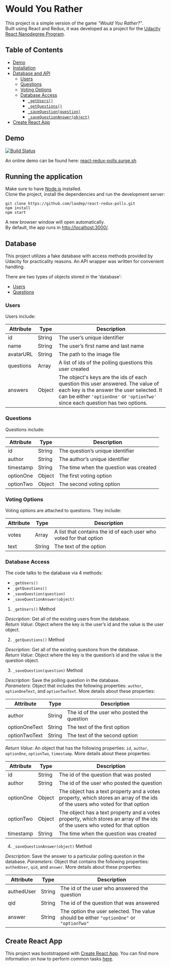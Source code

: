 # Would You Rather

This project is a simple version of the game *"Would You Rather?"*.  
Built using React and Redux, it was developed as a project for the [Udacity React Nanodegree Program](https://www.udacity.com/course/react-nanodegree--nd019).

## Table of Contents

- [Demo](#demo)
- [Installation](#running-the-application)
- [Database and API](#database)
  - [Users](#users)
  - [Questions](#questions)
  - [Voting Options](#voting-options)
  - [Database Access](#database-access)
    - [`_getUsers()`](#get-users)
    - [`_getQuestions()`](#get-questions)
    - [`_saveQuestion(question)`](#save-question)
    - [`_saveQuestionAnswer(object)`](#save-question-answer)
- [Create React App](#create-react-app)

## Demo

[![Build Status](https://travis-ci.org/laudep/react-redux-polls.svg?branch=master)](https://travis-ci.org/laudep/react-redux-polls)

An online demo can be found here: [react-redux-polls.surge.sh](https://react-redux-polls.surge.sh/)

## Running the application

Make sure to have [Node.js](https://nodejs.org/en/) installed.  
Clone the project, install the dependencies and run the development server:

```
git clone https://github.com/laudep/react-redux-polls.git
npm install
npm start
```

A new browser window will open automatically.  
By default, the app runs in [http://localhost:3000/](http://localhost:3000/).


## Database

This project utilizes a fake database with access methods provided by Udacity for practicality reasons. An API wrapper was written for convenient handling.

There are two types of objects stored in the 'database':

* [Users](#users)
* [Questions](#questions)

### Users

Users include:

| Attribute    | Type             | Description           |
|-----------------|------------------|-------------------         |
| id                 | String           | The user’s unique identifier |
| name          | String           | The user’s first name  and last name     |
| avatarURL  | String           | The path to the image file |
| questions | Array | A list of ids of the polling questions this user created|
| answers      | Object         |  The object's keys are the ids of each question this user answered. The value of each key is the answer the user selected. It can be either `'optionOne'` or `'optionTwo'` since each question has two options.

### Questions

Questions include:

| Attribute | Type | Description |
|-----------------|------------------|-------------------|
| id                  | String | The question’s unique identifier |
| author        | String | The author’s unique identifier |
| timestamp | String | The time when the question was created|
| optionOne | Object | The first voting option|
| optionTwo | Object | The second voting option|

### Voting Options

Voting options are attached to questions. They include:

| Attribute | Type | Description |
|-----------------|------------------|-------------------|
| votes             | Array | A list that contains the id of each user who voted for that option|
| text                | String | The text of the option |

### Database Access

The code talks to the database via 4 methods:

* `_getUsers()`
* `_getQuestions()`
* `_saveQuestion(question)`
* `_saveQuestionAnswer(object)`

<a name="get-users"/>

1. `_getUsers()` Method

*Description*: Get all of the existing users from the database.  
*Return Value*: Object where the key is the user’s id and the value is the user object.

<a name="get-questions"/>

2. `_getQuestions()` Method

*Description*: Get all of the existing questions from the database.  
*Return Value*: Object where the key is the question’s id and the value is the question object.

<a name="save-question"/>

3. `_saveQuestion(question)` Method

*Description*: Save the polling question in the database.  
*Parameters*:  Object that includes the following properties: `author`, `optionOneText`, and `optionTwoText`. More details about these properties:

| Attribute | Type | Description |
|-----------------|------------------|-------------------|
| author | String | The id of the user who posted the question|
| optionOneText| String | The text of the first option |
| optionTwoText | String | The text of the second option |

*Return Value*:  An object that has the following properties: `id`, `author`, `optionOne`, `optionTwo`, `timestamp`. More details about these properties:

| Attribute | Type | Description |
|-----------------|------------------|-------------------|
| id | String | The id of the question that was posted|
| author | String | The id of the user who posted the question|
| optionOne | Object | The object has a text property and a votes property, which stores an array of the ids of the users who voted for that option|
| optionTwo | Object | The object has a text property and a votes property, which stores an array of the ids of the users who voted for that option|
|timestamp|String | The time when the question was created|

<a name="save-question-answer"/>

4. `_saveQuestionAnswer(object)` Method

*Description*: Save the answer to a particular polling question in the database.
*Parameters*: Object that contains the following properties: `authedUser`, `qid`, and `answer`. More details about these properties:

| Attribute | Type | Description |
|-----------------|------------------|-------------------|
| authedUser | String | The id of the user who answered the question|
| qid | String | The id of the question that was answered|
| answer | String | The option the user selected. The value should be either `"optionOne"` or `"optionTwo"`|

## Create React App

This project was bootstrapped with [Create React App](https://github.com/facebookincubator/create-react-app). You can find more
information on how to perform common tasks [here](https://github.com/facebookincubator/create-react-app/blob/master/packages/react-scripts/template/README.md).